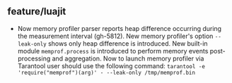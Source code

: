## feature/luajit

* Now memory profiler parser reports heap difference occurring during
  the measurement interval (gh-5812). New memory profiler's option
  `--leak-only` shows only heap difference is introduced. New built-in
  module `memprof.process` is introduced to perform memory events
  post-processing and aggregation. Now to launch memory profiler
  via Tarantool user should use the following command:
  `tarantool -e 'require("memprof")(arg)' - --leak-only /tmp/memprof.bin`
